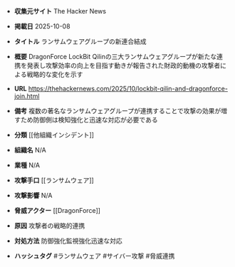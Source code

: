 - **収集元サイト**
The Hacker News

- **掲載日**
2025-10-08

- **タイトル**
ランサムウェアグループの新連合結成

- **概要**
DragonForce LockBit Qilinの三大ランサムウェアグループが新たな連携を発表し攻撃効率の向上を目指す動きが報告された財政的動機の攻撃者による戦略的な変化を示す

- **URL**
https://thehackernews.com/2025/10/lockbit-qilin-and-dragonforce-join.html

- **備考**
複数の著名なランサムウェアグループが連携することで攻撃の効果が増すため防御側は検知強化と迅速な対応が必要である

- **分類**
[[他組織インシデント]]

- **組織名**
N/A

- **業種**
N/A

- **攻撃手口**
[[ランサムウェア]]

- **攻撃影響**
N/A

- **脅威アクター**
[[DragonForce]]

- **原因**
攻撃者の戦略的連携

- **対処方法**
防御強化監視強化迅速な対応

- **ハッシュタグ**
#ランサムウェア #サイバー攻撃 #脅威連携
